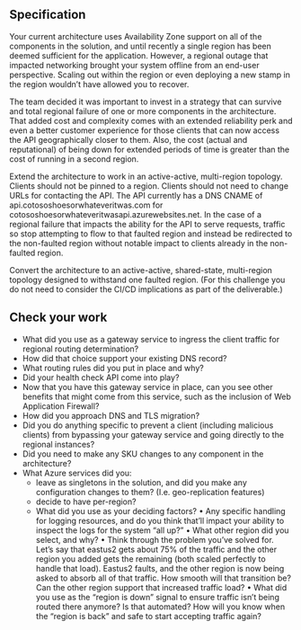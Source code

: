 ## Specification

Your current architecture uses Availability Zone support on all of the components in the solution, and until recently a single region has been deemed sufficient for the application. However, a regional outage that impacted networking brought your system offline from an end-user perspective. Scaling out within the region or even deploying a new stamp in the region wouldn’t have allowed you to recover.

The team decided it was important to invest in a strategy that can survive and total regional failure of one or more components in the architecture. That added cost and complexity comes with an extended reliability perk and even a better customer experience for those clients that can now access the API geographically closer to them. Also, the cost (actual and reputational) of being down for extended periods of time is greater than the cost of running in a second region.

Extend the architecture to work in an active-active, multi-region topology. Clients should not be pinned to a region. Clients should not need to change URLs for contacting the API.  The API currently has a DNS CNAME of api.cotososhoesorwhateveritwas.com for cotososhoesorwhateveritwasapi.azurewebsites.net. In the case of a regional failure that impacts the ability for the API to serve requests, traffic so stop attempting to flow to that faulted region and instead be redirected to the non-faulted region without notable impact to clients already in the non-faulted region.

Convert the architecture to an active-active, shared-state, multi-region topology designed to withstand one faulted region. (For this challenge you do not need to consider the CI/CD implications as part of the deliverable.)

## Check your work
- What did you use as a gateway service to ingress the client traffic for regional routing determination?
- How did that choice support your existing DNS record?
- What routing rules did you put in place and why?
- Did your health check API come into play?
- Now that you have this gateway service in place, can you see other benefits that might come from this service, such as the inclusion of Web Application Firewall?
- How did you approach DNS and TLS migration?
- Did you do anything specific to prevent a client (including malicious clients) from bypassing your gateway service and going directly to the regional instances?
- Did you need to make any SKU changes to any component in the architecture?
- What Azure services did you:
    - leave as singletons in the solution, and did you make any configuration changes to them? (I.e. geo-replication features)
    - decide to have per-region?
    - What did you use as your deciding factors?
•	Any specific handling for logging resources, and do you think that’ll impact your ability to inspect the logs for the system “all up?”
•	What other region did you select, and why?
•	Think through the problem you’ve solved for. Let’s say that eastus2 gets about 75% of the traffic and the other region you added gets the remaining (both scaled perfectly to handle that load).  Eastus2 faults, and the other region is now being asked to absorb all of that traffic. How smooth will that transition be? Can the other region support that increased traffic load?
•	What did you use as the “region is down” signal to ensure traffic isn’t being routed there anymore? Is that automated? How will you know when the “region is back” and safe to start accepting traffic again?
